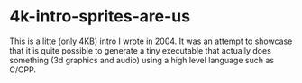 # 4k-intro-sprites-are-us
This is a litte (only 4KB) intro I wrote in 2004. It was an attempt to showcase that it is quite possible to generate a tiny executable that actually does something (3d graphics and audio) using a high level language such as C/CPP.
